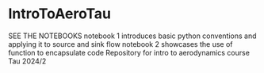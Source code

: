 # IntroToAeroTau
SEE THE NOTEBOOKS
notebook 1 introduces basic python conventions and applying it to source and sink flow
notebook 2 showcases the use of function to encapsulate code
Repository for intro to aerodynamics course Tau 2024/2
